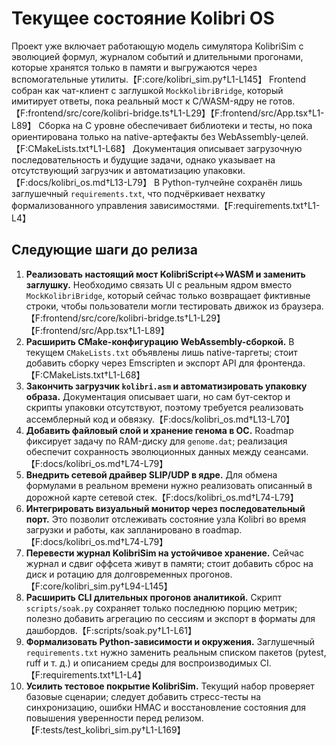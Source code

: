 # Текущее состояние Kolibri OS

Проект уже включает работающую модель симулятора KolibriSim с эволюцией формул, журналом событий и длительными прогонами, которые хранятся только в памяти и выгружаются через вспомогательные утилиты.【F:core/kolibri_sim.py†L1-L145】 Frontend собран как чат-клиент с заглушкой `MockKolibriBridge`, который имитирует ответы, пока реальный мост к C/WASM-ядру не готов.【F:frontend/src/core/kolibri-bridge.ts†L1-L29】【F:frontend/src/App.tsx†L1-L89】 Сборка на C уровне обеспечивает библиотеки и тесты, но пока ориентирована только на native-артефакты без WebAssembly-целей.【F:CMakeLists.txt†L1-L68】 Документация описывает загрузочную последовательность и будущие задачи, однако указывает на отсутствующий загрузчик и автоматизацию упаковки.【F:docs/kolibri_os.md†L13-L79】 В Python-тулчейне сохранён лишь заглушечный `requirements.txt`, что подчёркивает нехватку формализованного управления зависимостями.【F:requirements.txt†L1-L4】

## Следующие шаги до релиза
1. **Реализовать настоящий мост KolibriScript↔WASM и заменить заглушку.** Необходимо связать UI с реальным ядром вместо `MockKolibriBridge`, который сейчас только возвращает фиктивные строки, чтобы пользователи могли тестировать движок из браузера.【F:frontend/src/core/kolibri-bridge.ts†L1-L29】【F:frontend/src/App.tsx†L1-L89】
2. **Расширить CMake-конфигурацию WebAssembly-сборкой.** В текущем `CMakeLists.txt` объявлены лишь native-таргеты; стоит добавить сборку через Emscripten и экспорт API для фронтенда.【F:CMakeLists.txt†L1-L68】
3. **Закончить загрузчик `kolibri.asm` и автоматизировать упаковку образа.** Документация описывает шаги, но сам бут-сектор и скрипты упаковки отсутствуют, поэтому требуется реализовать ассемблерный код и обвязку.【F:docs/kolibri_os.md†L13-L70】
4. **Добавить файловый слой и хранение генома в ОС.** Roadmap фиксирует задачу по RAM-диску для `genome.dat`; реализация обеспечит сохранность эволюционных данных между сеансами.【F:docs/kolibri_os.md†L74-L79】
5. **Внедрить сетевой драйвер SLIP/UDP в ядре.** Для обмена формулами в реальном времени нужно реализовать описанный в дорожной карте сетевой стек.【F:docs/kolibri_os.md†L74-L79】
6. **Интегрировать визуальный монитор через последовательный порт.** Это позволит отслеживать состояние узла Kolibri во время загрузки и работы, как запланировано в roadmap.【F:docs/kolibri_os.md†L74-L79】
7. **Перевести журнал KolibriSim на устойчивое хранение.** Сейчас журнал и сдвиг оффсета живут в памяти; стоит добавить сброс на диск и ротацию для долговременных прогонов.【F:core/kolibri_sim.py†L94-L145】
8. **Расширить CLI длительных прогонов аналитикой.** Скрипт `scripts/soak.py` сохраняет только последнюю порцию метрик; полезно добавить агрегацию по сессиям и экспорт в форматы для дашбордов.【F:scripts/soak.py†L1-L61】
9. **Формализовать Python-зависимости и окружения.** Заглушечный `requirements.txt` нужно заменить реальным списком пакетов (pytest, ruff и т. д.) и описанием среды для воспроизводимых CI.【F:requirements.txt†L1-L4】
10. **Усилить тестовое покрытие KolibriSim.** Текущий набор проверяет базовые сценарии; следует добавить стресс-тесты на синхронизацию, ошибки HMAC и восстановление состояния для повышения уверенности перед релизом.【F:tests/test_kolibri_sim.py†L1-L169】
